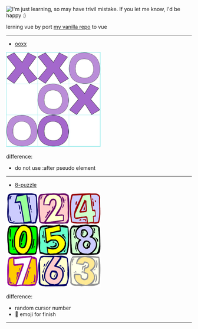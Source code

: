 <img title="I'm just learning, so may have trivil mistake. If you let me know, I'd be happy :)"
       alt="I'm just learning, so may have trivil mistake. If you let me know, I'd be happy :)"
       src="https://img.shields.io/badge/lerning-vue-green.svg">


lerning vue by port [my vanilla repo](https://github.com/cuteapple/web-items) to vue 

---

- [ooxx](https://cuteapple.github.io/web-items-vue/ooxx/)

<img src="ooxx/cover.png" width="256">

difference:

 - do not use :after pseudo element

---


- [8-puzzle](https://cuteapple.github.io/web-items-vue/8-puzzle/)

<img src="8-puzzle/cover.png" width="256">

difference:

 - random cursor number
 - 🎉 emoji for finish

 ---